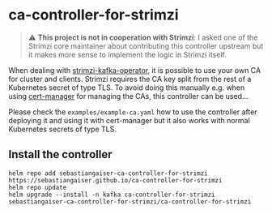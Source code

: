 # ca-controller-for-strimzi

> :warning: **This project is not in cooperation with Strimzi**: I asked one of the Strimzi core maintainer about
> contributing this controller upstream but it makes more sense to implement the logic in Strimzi itself.

When dealing with [strimzi-kafka-operator](https://github.com/strimzi/strimzi-kafka-operator/), it is possible to use
your own CA for cluster and clients.
Strimzi requires the CA key split from the rest of a Kubernetes secret of type TLS.
To avoid doing this manually e.g. when using [cert-manager](https://cert-manager.io/) for managing the CAs, this
controller can be used...

Please check the `examples/example-ca.yaml` how to use the controller after deploying it and using it with cert-manager but
it also works with normal Kubernetes secrets of type TLS.

## Install the controller

```shell
helm repo add sebastiangaiser-ca-controller-for-strimzi https://sebastiangaiser.github.io/ca-controller-for-strimzi
helm repo update
helm upgrade --install -n kafka ca-controller-for-strimzi sebastiangaiser-ca-controller-for-strimzi/ca-controller-for-strimzi
```
